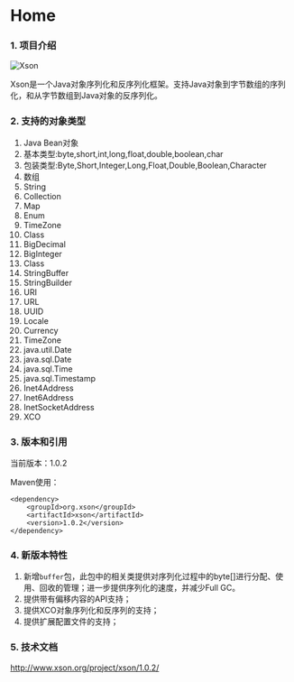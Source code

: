 # Home

### 1. 项目介绍

![Xson](http://www.xson.org/project/xson/1.0.2/images/00.png)

Xson是一个Java对象序列化和反序列化框架。支持Java对象到字节数组的序列化，和从字节数组到Java对象的反序列化。

### 2. 支持的对象类型

01. Java Bean对象
02. 基本类型:byte,short,int,long,float,double,boolean,char
03. 包装类型:Byte,Short,Integer,Long,Float,Double,Boolean,Character
04. 数组
05. String
06. Collection
07. Map
08. Enum
09. TimeZone
10. Class
11. BigDecimal
12. BigInteger
13. Class
14. StringBuffer
15. StringBuilder
16. URI
17. URL
18. UUID    
19. Locale
20. Currency
21. TimeZone
22. java.util.Date
23. java.sql.Date
24. java.sql.Time
25. java.sql.Timestamp
26. Inet4Address
27. Inet6Address
28. InetSocketAddress
29. XCO

### 3. 版本和引用

当前版本：1.0.2

Maven使用：

	<dependency>
		<groupId>org.xson</groupId>
		<artifactId>xson</artifactId>
		<version>1.0.2</version>
	</dependency>

### 4. 新版本特性

1. 新增`buffer`包，此包中的相关类提供对序列化过程中的byte[]进行分配、使用、回收的管理；进一步提供序列化的速度，并减少Full GC。
2. 提供带有偏移内容的API支持；
3. 提供XCO对象序列化和反序列的支持；
4. 提供扩展配置文件的支持；

### 5. 技术文档

<http://www.xson.org/project/xson/1.0.2/>
